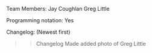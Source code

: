 Team Members:
    Jay Coughlan
    Greg Little

Programming notation: Yes

Changelog: (Newest first)
>>Changelog Made
>> added photo of Greg Little